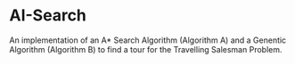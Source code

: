 # AI-Search
An implementation of an A* Search Algorithm (Algorithm A) and a Genentic Algorithm (Algorithm B) to find a tour for the Travelling Salesman Problem.
